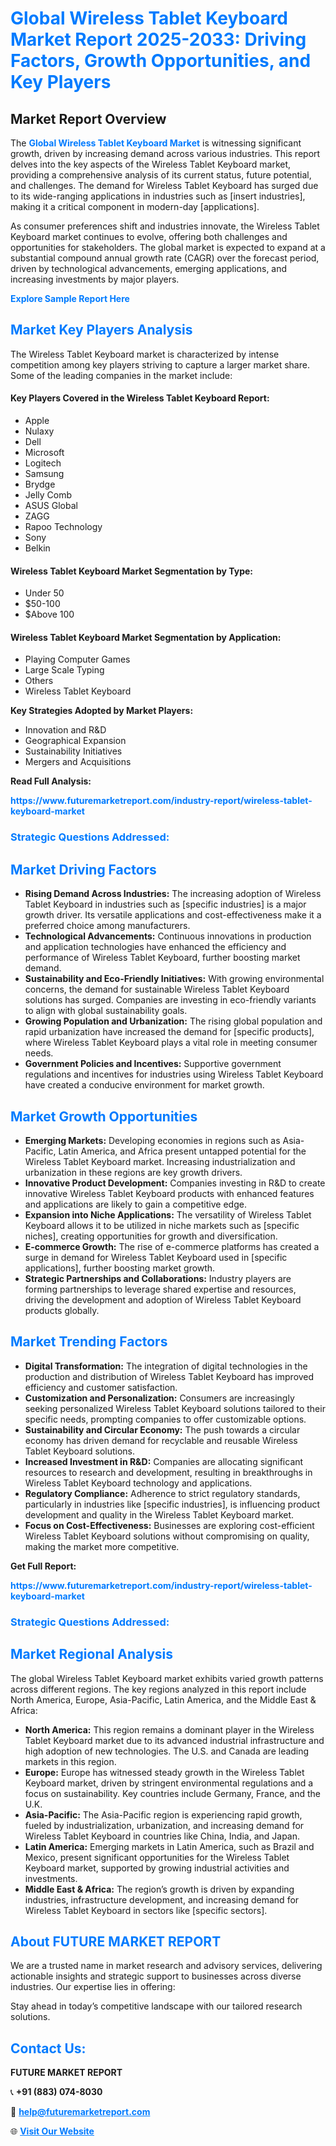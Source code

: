 <h1 style="color: #007BFF;">Global Wireless Tablet Keyboard Market Report 2025-2033: Driving Factors, Growth Opportunities, and Key Players</h1>

<section id="overview">
<h2>Market Report Overview</h2>
<p>The <a href="https://www.futuremarketreport.com/industry-report/wireless-tablet-keyboard-market" style="color: #007BFF; text-decoration: none;"><strong>Global Wireless Tablet Keyboard Market</strong></a> is witnessing significant growth, driven by increasing demand across various industries. This report delves into the key aspects of the Wireless Tablet Keyboard market, providing a comprehensive analysis of its current status, future potential, and challenges. The demand for Wireless Tablet Keyboard has surged due to its wide-ranging applications in industries such as [insert industries], making it a critical component in modern-day [applications].</p>
<p>As consumer preferences shift and industries innovate, the Wireless Tablet Keyboard market continues to evolve, offering both challenges and opportunities for stakeholders. The global market is expected to expand at a substantial compound annual growth rate (CAGR) over the forecast period, driven by technological advancements, emerging applications, and increasing investments by major players.</p>
</section>

<section id="overview">
<p><a href="https://www.futuremarketreport.com/request-sample/reportId=121624" style="color: #007BFF; text-decoration: none;"><strong>Explore Sample Report Here</strong></a></p>
</section>

<section id="key-players">
<h2 style="color: #007BFF;">Market Key Players Analysis</h2>
<p>The Wireless Tablet Keyboard market is characterized by intense competition among key players striving to capture a larger market share. Some of the leading companies in the market include:</p>
<h4>Key Players Covered in the Wireless Tablet Keyboard Report:</h4>
<ul><li>Apple</li><li>Nulaxy</li><li>Dell</li><li>Microsoft</li><li>Logitech</li><li>Samsung</li><li>Brydge</li><li>Jelly Comb</li><li>ASUS Global</li><li>ZAGG</li><li>Rapoo Technology</li><li>Sony</li><li>Belkin</li></ul>
<h4>Wireless Tablet Keyboard Market Segmentation by Type:</h4>
<ul><li>Under 50</li><li>$50-100</li><li>$Above 100</li></ul>

<h4>Wireless Tablet Keyboard Market Segmentation by Application:</h4>
<ul><li>Playing Computer Games</li><li>Large Scale Typing</li><li>Others</li><li>Wireless Tablet Keyboard</li></ul>
<p><strong>Key Strategies Adopted by Market Players:</strong></p>
<ul>
<li>Innovation and R&D</li>
<li>Geographical Expansion</li>
<li>Sustainability Initiatives</li>
<li>Mergers and Acquisitions</li>
</ul>
</section>

<section>
<p><strong>Read Full Analysis: </strong></p><a href="https://www.futuremarketreport.com/industry-report/wireless-tablet-keyboard-market" style="color: #007BFF; text-decoration: none;"><strong>https://www.futuremarketreport.com/industry-report/wireless-tablet-keyboard-market</strong></a>
<h3 style="color: #007BFF;">Strategic Questions Addressed:</h3>
</section>

<section id="driving-factors">
<h2 style="color: #007BFF;">Market Driving Factors</h2>
<ul>
<li><strong>Rising Demand Across Industries:</strong> The increasing adoption of Wireless Tablet Keyboard in industries such as [specific industries] is a major growth driver. Its versatile applications and cost-effectiveness make it a preferred choice among manufacturers.</li>
<li><strong>Technological Advancements:</strong> Continuous innovations in production and application technologies have enhanced the efficiency and performance of Wireless Tablet Keyboard, further boosting market demand.</li>
<li><strong>Sustainability and Eco-Friendly Initiatives:</strong> With growing environmental concerns, the demand for sustainable Wireless Tablet Keyboard solutions has surged. Companies are investing in eco-friendly variants to align with global sustainability goals.</li>
<li><strong>Growing Population and Urbanization:</strong> The rising global population and rapid urbanization have increased the demand for [specific products], where Wireless Tablet Keyboard plays a vital role in meeting consumer needs.</li>
<li><strong>Government Policies and Incentives:</strong> Supportive government regulations and incentives for industries using Wireless Tablet Keyboard have created a conducive environment for market growth.</li>
</ul>
</section>

<section id="growth-opportunities">
<h2 style="color: #007BFF;">Market Growth Opportunities</h2>
<ul>
<li><strong>Emerging Markets:</strong> Developing economies in regions such as Asia-Pacific, Latin America, and Africa present untapped potential for the Wireless Tablet Keyboard market. Increasing industrialization and urbanization in these regions are key growth drivers.</li>
<li><strong>Innovative Product Development:</strong> Companies investing in R&D to create innovative Wireless Tablet Keyboard products with enhanced features and applications are likely to gain a competitive edge.</li>
<li><strong>Expansion into Niche Applications:</strong> The versatility of Wireless Tablet Keyboard allows it to be utilized in niche markets such as [specific niches], creating opportunities for growth and diversification.</li>
<li><strong>E-commerce Growth:</strong> The rise of e-commerce platforms has created a surge in demand for Wireless Tablet Keyboard used in [specific applications], further boosting market growth.</li>
<li><strong>Strategic Partnerships and Collaborations:</strong> Industry players are forming partnerships to leverage shared expertise and resources, driving the development and adoption of Wireless Tablet Keyboard products globally.</li>
</ul>
</section>

<section id="trending-factors">
<h2 style="color: #007BFF;">Market Trending Factors</h2>
<ul>
<li><strong>Digital Transformation:</strong> The integration of digital technologies in the production and distribution of Wireless Tablet Keyboard has improved efficiency and customer satisfaction.</li>
<li><strong>Customization and Personalization:</strong> Consumers are increasingly seeking personalized Wireless Tablet Keyboard solutions tailored to their specific needs, prompting companies to offer customizable options.</li>
<li><strong>Sustainability and Circular Economy:</strong> The push towards a circular economy has driven demand for recyclable and reusable Wireless Tablet Keyboard solutions.</li>
<li><strong>Increased Investment in R&D:</strong> Companies are allocating significant resources to research and development, resulting in breakthroughs in Wireless Tablet Keyboard technology and applications.</li>
<li><strong>Regulatory Compliance:</strong> Adherence to strict regulatory standards, particularly in industries like [specific industries], is influencing product development and quality in the Wireless Tablet Keyboard market.</li>
<li><strong>Focus on Cost-Effectiveness:</strong> Businesses are exploring cost-efficient Wireless Tablet Keyboard solutions without compromising on quality, making the market more competitive.</li>
</ul>
</section>

<section>
<p><strong>Get Full Report: </strong></p><a href="https://www.futuremarketreport.com/industry-report/wireless-tablet-keyboard-market" style="color: #007BFF; text-decoration: none;"><strong>https://www.futuremarketreport.com/industry-report/wireless-tablet-keyboard-market</strong></a>
<h3 style="color: #007BFF;">Strategic Questions Addressed:</h3>
</section>


<section id="regional-analysis">
<h2 style="color: #007BFF;">Market Regional Analysis</h2>
<p>The global Wireless Tablet Keyboard market exhibits varied growth patterns across different regions. The key regions analyzed in this report include North America, Europe, Asia-Pacific, Latin America, and the Middle East & Africa:</p>
<ul>
<li><strong>North America:</strong> This region remains a dominant player in the Wireless Tablet Keyboard market due to its advanced industrial infrastructure and high adoption of new technologies. The U.S. and Canada are leading markets in this region.</li>
<li><strong>Europe:</strong> Europe has witnessed steady growth in the Wireless Tablet Keyboard market, driven by stringent environmental regulations and a focus on sustainability. Key countries include Germany, France, and the U.K.</li>
<li><strong>Asia-Pacific:</strong> The Asia-Pacific region is experiencing rapid growth, fueled by industrialization, urbanization, and increasing demand for Wireless Tablet Keyboard in countries like China, India, and Japan.</li>
<li><strong>Latin America:</strong> Emerging markets in Latin America, such as Brazil and Mexico, present significant opportunities for the Wireless Tablet Keyboard market, supported by growing industrial activities and investments.</li>
<li><strong>Middle East & Africa:</strong> The region’s growth is driven by expanding industries, infrastructure development, and increasing demand for Wireless Tablet Keyboard in sectors like [specific sectors].</li>
</ul>
</section>

<footer>
<h2 style="color: #007BFF;">About FUTURE MARKET REPORT</h2>
<p>We are a trusted name in market research and advisory services, delivering actionable insights and strategic support to businesses across diverse industries. Our expertise lies in offering:</p>

<p>Stay ahead in today’s competitive landscape with our tailored research solutions.</p>

<h2 style="color: #007BFF;">Contact Us:</h2>
<p><strong>FUTURE MARKET REPORT</strong></p>
<p>📞 <strong>+91 (883) 074-8030</strong></p>
<p>📧 <strong><a href="mailto:help@futuremarketreport.com" style="color: #007BFF;">help@futuremarketreport.com</a></strong></p>
<p>🌐 <strong><a href="https://www.futuremarketreport.com/" style="color: #007BFF;">Visit Our Website</a></strong></p>
</footer>